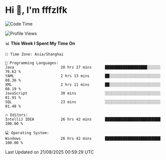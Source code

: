 # Hi 👋, I'm fffzlfk

<!--START_SECTION:waka-->
![Code Time](http://img.shields.io/badge/Code%20Time-1%2C342%20hrs%2036%20mins-blue)

![Profile Views](http://img.shields.io/badge/Profile%20Views-0-blue)

📊 **This Week I Spent My Time On** 

```text
🕑︎ Time Zone: Asia/Shanghai

💬 Programming Languages: 
Java                     20 hrs 27 mins      ███████████████████░░░░░░   76.62 % 
YAML                     2 hrs 13 mins       ██░░░░░░░░░░░░░░░░░░░░░░░   08.36 % 
XML                      2 hrs 11 mins       ██░░░░░░░░░░░░░░░░░░░░░░░   08.19 % 
JavaScript               30 mins             ░░░░░░░░░░░░░░░░░░░░░░░░░   01.91 % 
SQL                      23 mins             ░░░░░░░░░░░░░░░░░░░░░░░░░   01.48 % 

🔥 Editors: 
IntelliJ IDEA            26 hrs 42 mins      █████████████████████████   100.00 % 

💻 Operating System: 
Windows                  26 hrs 42 mins      █████████████████████████   100.00 % 
```


 Last Updated on 21/08/2025 00:59:29 UTC
<!--END_SECTION:waka-->
